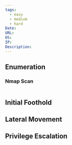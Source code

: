 ```yaml
---
tags:
  - easy
  - medium
  - hard
Date: 
URL: 
OS: 
IP: 
Description:
---
```

## Enumeration

### Nmap Scan

```shell

```

## Initial Foothold

## Lateral Movement

## Privilege Escalation


